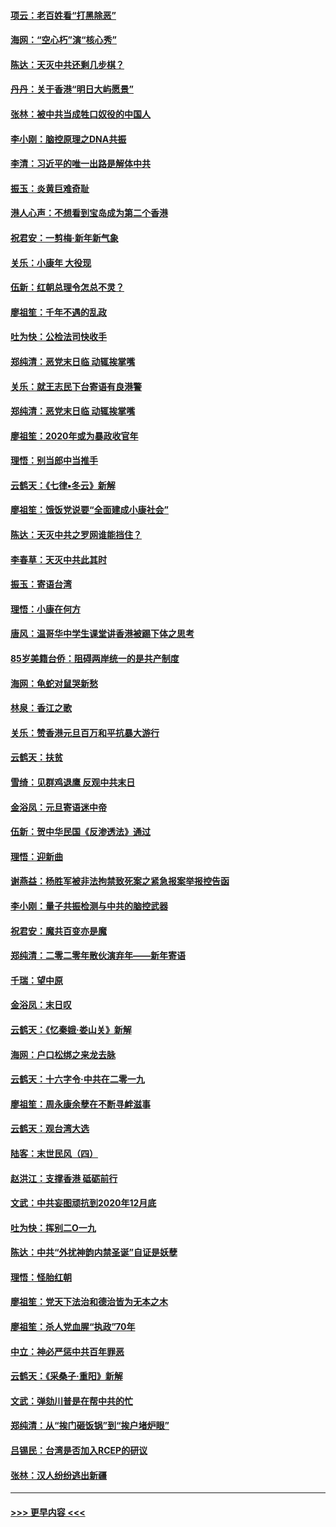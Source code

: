 #### [项云：老百姓看“打黑除恶”](../pages/nsc993/n11785398.md?t=01120202) 
#### [海网：“空心朽”演“核心秀”](../pages/nsc993/n11783874.md?t=01120202) 
#### [陈达：天灭中共还剩几步棋？](../pages/nsc993/n11783719.md?t=01120202) 
#### [丹丹：关于香港“明日大屿愿景”](../pages/nsc993/n11783273.md?t=01120202) 
#### [张林：被中共当成牲口奴役的中国人](../pages/nsc993/n11782397.md?t=01120202) 
#### [李小刚：脑控原理之DNA共振](../pages/nsc993/n11780962.md?t=01120202) 
#### [李清：习近平的唯一出路是解体中共](../pages/nsc993/n11780866.md?t=01120202) 
#### [振玉：炎黄巨难奇耻](../pages/nsc993/n11779632.md?t=01120202) 
#### [港人心声：不想看到宝岛成为第二个香港](../pages/nsc993/n11778817.md?t=01120202) 
#### [祝君安：一剪梅‧新年新气象](../pages/nsc993/n11776340.md?t=01120202) 
#### [关乐：小康年 大役现](../pages/nsc993/n11774213.md?t=01120202) 
#### [伍新：红朝总理令怎总不灵？](../pages/nsc993/n11770813.md?t=01120202) 
#### [廖祖笙：千年不遇的乱政](../pages/nsc993/n11770373.md?t=01120202) 
#### [吐为快：公检法司快收手](../pages/nsc993/n11770359.md?t=01120202) 
#### [郑纯清：恶党末日临 动辄挨掌嘴](../pages/nsc993/n11769912.md?t=01120202) 
#### [关乐：就王志民下台寄语有良港警](../pages/nsc993/n11769903.md?t=01120202) 
#### [郑纯清：恶党末日临 动辄挨掌嘴](../pages/nsc993/n11769356.md?t=01120202) 
#### [廖祖笙：2020年或为暴政收官年](../pages/nsc993/n11768216.md?t=01120202) 
#### [理悟：别当郎中当推手](../pages/nsc993/n11768243.md?t=01120202) 
#### [云鹤天：《七律▪冬云》新解](../pages/nsc993/n11768204.md?t=01120202) 
#### [廖祖笙：饿饭党说要“全面建成小康社会”](../pages/nsc993/n11767482.md?t=01120202) 
#### [陈达：天灭中共之罗网谁能挡住？](../pages/nsc993/n11767465.md?t=01120202) 
#### [李春草：天灭中共此其时](../pages/nsc993/n11767452.md?t=01120202) 
#### [振玉：寄语台湾](../pages/nsc993/n11767432.md?t=01120202) 
#### [理悟：小康在何方](../pages/nsc993/n11767394.md?t=01120202) 
#### [唐风：温哥华中学生课堂讲香港被踢下体之思考](../pages/nsc993/n11766848.md?t=01120202) 
#### [85岁美籍台侨：阻碍两岸统一的是共产制度](../pages/nsc993/n11765043.md?t=01120202) 
#### [海网：龟蛇对鼠哭新愁](../pages/nsc993/n11764895.md?t=01120202) 
#### [林泉：香江之歌](../pages/nsc993/n11764415.md?t=01120202) 
#### [关乐：赞香港元旦百万和平抗暴大游行](../pages/nsc993/n11764382.md?t=01120202) 
#### [云鹤天：扶贫](../pages/nsc993/n11764245.md?t=01120202) 
#### [雪绮：见群鸡退鹰  反观中共末日](../pages/nsc993/n11762112.md?t=01120202) 
#### [金浴凤：元旦寄语迷中帝](../pages/nsc993/n11761788.md?t=01120202) 
#### [伍新：贺中华民国《反渗透法》通过](../pages/nsc993/n11761994.md?t=01120202) 
#### [理悟：迎新曲](../pages/nsc993/n11761152.md?t=01120202) 
#### [谢燕益：杨胜军被非法拘禁致死案之紧急报案举报控告函](../pages/nsc993/n11756134.md?t=01120202) 
#### [李小刚：量子共振检测与中共的脑控武器](../pages/nsc993/n11754518.md?t=01120202) 
#### [祝君安：魔共百变亦是魔](../pages/nsc993/n11754469.md?t=01120202) 
#### [郑纯清：二零二零年散伙演弃年——新年寄语](../pages/nsc993/n11754195.md?t=01120202) 
#### [千瑞：望中原](../pages/nsc993/n11754159.md?t=01120202) 
#### [金浴凤：末日叹](../pages/nsc993/n11752359.md?t=01120202) 
#### [云鹤天：《忆秦娥‧娄山关》新解](../pages/nsc993/n11752348.md?t=01120202) 
#### [海网：户口松绑之来龙去脉](../pages/nsc993/n11752328.md?t=01120202) 
#### [云鹤天：十六字令‧中共在二零一九](../pages/nsc993/n11752305.md?t=01120202) 
#### [廖祖笙：周永康余孽在不断寻衅滋事](../pages/nsc993/n11751013.md?t=01120202) 
#### [云鹤天：观台湾大选](../pages/nsc993/n11751007.md?t=01120202) 
#### [陆客：末世民风（四）](../pages/nsc993/n11749203.md?t=01120202) 
#### [赵洪江：支撑香港 砥砺前行](../pages/nsc993/n11748482.md?t=01120202) 
#### [文武：中共妄图顽抗到2020年12月底](../pages/nsc993/n11748446.md?t=01120202) 
#### [吐为快：挥别二O一九](../pages/nsc993/n11748411.md?t=01120202) 
#### [陈达：中共“外扰神韵内禁圣诞”自证是妖孽](../pages/nsc993/n11748226.md?t=01120202) 
#### [理悟：怪胎红朝](../pages/nsc993/n11748206.md?t=01120202) 
#### [廖祖笙：党天下法治和德治皆为无本之木](../pages/nsc993/n11748135.md?t=01120202) 
#### [廖祖笙：杀人党血腥“执政”70年](../pages/nsc993/n11745144.md?t=01120202) 
#### [中立：神必严惩中共百年罪恶](../pages/nsc993/n11744970.md?t=01120202) 
#### [云鹤天：《采桑子‧重阳》新解](../pages/nsc993/n11744948.md?t=01120202) 
#### [文武：弹劾川普是在帮中共的忙](../pages/nsc993/n11744758.md?t=01120202) 
#### [郑纯清：从“挨门砸饭锅”到“挨户堵炉眼”](../pages/nsc993/n11744745.md?t=01120202) 
#### [吕锡民：台湾是否加入RCEP的研议](../pages/nsc993/n11744701.md?t=01120202) 
#### [张林：汉人纷纷逃出新疆](../pages/nsc993/n11743530.md?t=01120202) 

----
#### [ >>> 更早内容 <<< ](../indexes/nsc993-earlier.md)
